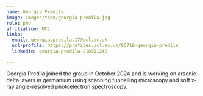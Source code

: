 ```yaml
---
name: Georgia Predila
image: images/team/georgia-predila.jpg
role: phd
affiliation: UCL
links:
  email: georgia.predila.17@ucl.ac.uk
  ucl-profile: https://profiles.ucl.ac.uk/85718-georgia-predila
  linkedin: georgia-predila-218911248

---
```

Georgia Predila joined the group in October 2024 and is working on arsenic delta layers in germanium using scanning tunnelling microscopy and soft x-ray angle-resolved photoelectron spectroscopy.